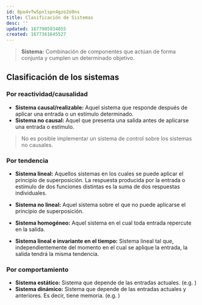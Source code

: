 ```yaml
---
id: 8po4vfw5pxlspn4gzo2o9ns
title: Clasificación de Sistemas
desc: ''
updated: 1677905934855
created: 1677361645527
---
```


> **Sistema:** Combinación de componentes que actúan de forma conjunta y cumplen un determinado objetivo.

## Clasificación de los sistemas

### Por reactividad/causalidad

- **Sistema causal/realizable:** Aquel sistema que responde después de aplicar una entrada o un estímulo determinado.
- **Sistema no causal:** Aquel que presenta una salida antes de aplicarse una entrada o estímulo.

> No es posible implementar un sistema de control sobre los sistemas no causales.

### Por tendencia

- **Sistema lineal:** Aquellos sistemas en los cuales se puede aplicar el principio de superposición. La respuesta producida por la entrada o estímulo de dos funciones distintas es la suma de dos respuestas individuales.
- **Sistema no lineal:** Aquel sistema sobre el que no puede aplicarse el principio de superposición.
- **Sistema homogéneo:** Aquel sistema en el cual toda entrada repercute en la salida.

- **Sistema lineal e invariante en el tiempo:** Sistema lineal tal que, independientemente del momento en el cual se aplique la entrada, la salida tendrá la misma tendencia.

### Por comportamiento
- **Sistema estático:** Sistema que depende de las entradas actuales. (e.g. )
- **Sistema dinámico:** Sistema que depende de las entradas actuales y anteriores. Es decir, tiene memoria. (e.g. )

